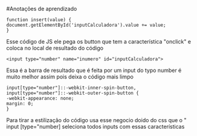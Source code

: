 #Anotações de aprendizado

    function insert(value) {
    document.getElementById('inputCalculadora').value += value;
    }

Esse código de JS ele pega os button que tem a característica "onclick" e coloca no local de resultado do código 

    <input type="number" name="inumero" id="inputCalculadora">

Essa é a barra de resultado que é feita por um input do typo number é muito melhor assim pois deixa o código mais limpo 

    input[type="number"]::-webkit-inner-spin-button,
    input[type="number"]::-webkit-outer-spin-button {
    -webkit-appearance: none;
    margin: 0;
    }

Para tirar a estilização do código usa esse negocio doido do css que o " input [type="number] seleciona todos inputs com essas características 